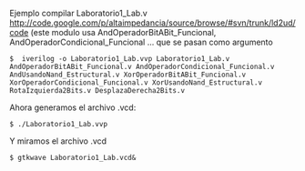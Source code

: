 Ejemplo compilar Laboratorio1\_Lab.v http://code.google.com/p/altaimpedancia/source/browse/#svn/trunk/ld2ud/code (este modulo usa AndOperadorBitABit\_Funcional, AndOperadorCondicional\_Funcional ... que se pasan como argumento
```
$  iverilog -o Laboratorio1_Lab.vvp Laboratorio1_Lab.v AndOperadorBitABit_Funcional.v AndOperadorCondicional_Funcional.v AndUsandoNand_Estructural.v XorOperadorBitABit_Funcional.v XorOperadorCondicional_Funcional.v XorUsandoNand_Estructural.v RotaIzquierda2Bits.v DesplazaDerecha2Bits.v
```
Ahora generamos el archivo .vcd:
```
$ ./Laboratorio1_Lab.vvp 
```
Y miramos el archivo .vcd
```
$ gtkwave Laboratorio1_Lab.vcd&
```
